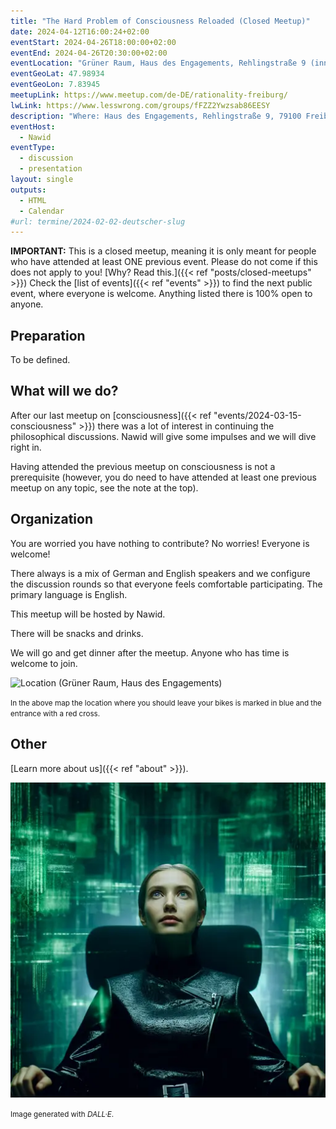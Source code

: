```yaml
---
title: "The Hard Problem of Consciousness Reloaded (Closed Meetup)"
date: 2024-04-12T16:00:24+02:00
eventStart: 2024-04-26T18:00:00+02:00
eventEnd: 2024-04-26T20:30:00+02:00
eventLocation: "Grüner Raum, Haus des Engagements, Rehlingstraße 9 (inner courtyard), 79100 Freiburg"
eventGeoLat: 47.98934
eventGeoLon: 7.83945
meetupLink: https://www.meetup.com/de-DE/rationality-freiburg/
lwLink: https://www.lesswrong.com/groups/fFZZ2Ywzsab86EESY
description: "Where: Haus des Engagements, Rehlingstraße 9, 79100 Freiburg. When: Friday, April 26th 2024 at 18:00 hours CEST."
eventHost:
  - Nawid
eventType:
  - discussion
  - presentation
layout: single
outputs:
  - HTML
  - Calendar
#url: termine/2024-02-02-deutscher-slug
---
```


**IMPORTANT:** This is a closed meetup, meaning it is only meant for people who
have attended at least ONE previous event. Please do not come if this does not
apply to you! [Why? Read this.]({{< ref "posts/closed-meetups" >}}) Check the
[list of events]({{< ref "events" >}}) to find the next public event, where
everyone is welcome. Anything listed there is 100% open to anyone.


## Preparation

To be defined.


## What will we do?

After our last meetup on [consciousness]({{< ref
"events/2024-03-15-consciousness" >}}) there was a lot of interest in continuing
the philosophical discussions. Nawid will give some impulses and we will dive
right in.

Having attended the previous meetup on consciousness is not a prerequisite
(however, you do need to have attended at least one previous meetup on any
topic, see the note at the top).


## Organization

You are worried you have nothing to contribute? No worries! Everyone is
welcome!

There always is a mix of German and English speakers and we configure the
discussion rounds so that everyone feels comfortable participating. The primary
language is English.

This meetup will be hosted by Nawid.

There will be snacks and drinks.

We will go and get dinner after the meetup. Anyone who has time is welcome to
join.

![Location (Grüner Raum, Haus des Engagements)](/images/hde-old-building.png)

<small>In the above map the location where you should leave your bikes is marked
in blue and the entrance with a red cross.</small>


## Other

[Learn more about us]({{< ref "about" >}}).

![Woman in The Matrix reflecting on consciousness](cover.webp "Woman in The Matrix reflecting on consciousness")

<small>Image generated with _DALL·E_.</small>
